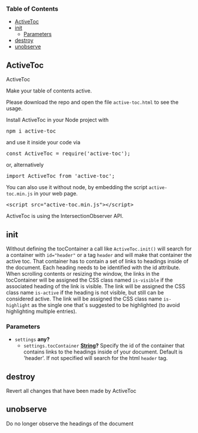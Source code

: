 <!-- Generated by documentation.js. Update this documentation by updating the source code. -->

### Table of Contents

-   [ActiveToc][1]
-   [init][2]
    -   [Parameters][3]
-   [destroy][4]
-   [unobserve][5]

## ActiveToc

ActiveToc

Make your table of contents active.

Please download the repo and open the file <code>active-toc.html</code> to see the usage.

Install ActiveToc in your Node project with 

<pre>
npm i active-toc
</pre>

and use it inside your code via 

<pre>
const ActiveToc = require('active-toc');
</pre>

or, alternatively 

<pre>
import ActiveToc from 'active-toc';
</pre>

You can also use it without node, by embedding the script <code>active-toc.min.js</code> in your web page.

<pre>
&lt;script src="active-toc.min.js">&lt;/script>
</pre> 

ActiveToc is using the IntersectionObserver API.

## init

Without defining the tocContainer a call like <code>ActiveToc.init()</code> will search for a container
with <code>id="header"</code> or a tag <code>header</code> and will make that container the active toc.
That container has to contain a set of links to headings inside of the document. Each heading needs to be identified with the id attribute.
When scrolling contents or resizing the window, the links in the tocContainer will be assigned the CSS class named <code>is-visible</code> if the associated heading of the link is visible.
The link will be assigned the CSS class name <code>is-active</code> if the heading is not visible, but still can be considered active.
The link will be assigned the CSS class name <code>is-highlight</code> as the single one that´s suggested to be highlighted (to avoid highlighting multiple entries).

### Parameters

-   `settings` **any?** 
    -   `settings.tocContainer` **[String][6]?** Specify the id of the container that contains links to the headings inside of your document. Default is 'header'. If not specified will search for the html <code>header</code> tag.

## destroy

Revert all changes that have been made by ActiveToc

## unobserve

Do no longer observe the headings of the document

[1]: #activetoc

[2]: #init

[3]: #parameters

[4]: #destroy

[5]: #unobserve

[6]: https://developer.mozilla.org/docs/Web/JavaScript/Reference/Global_Objects/String
